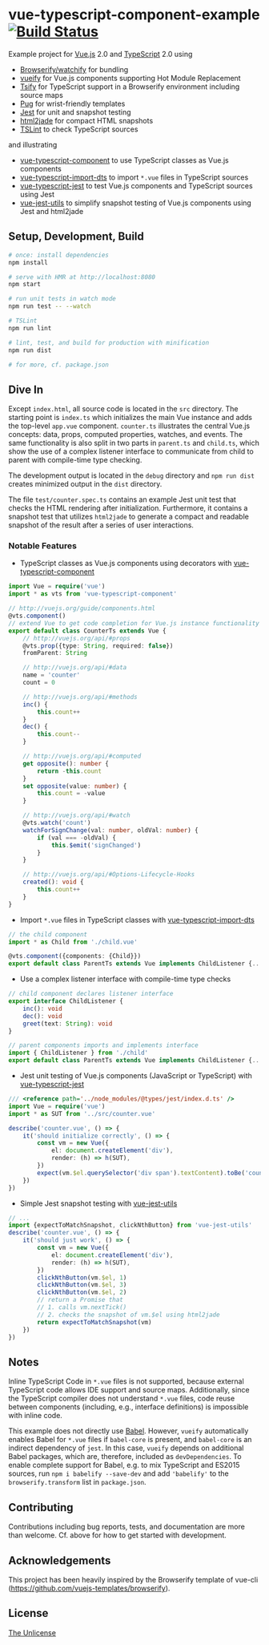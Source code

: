 # vue-typescript-component-example [![Build Status](https://travis-ci.org/locoslab/vue-typescript-component-example.svg?branch=master)](https://travis-ci.org/locoslab/vue-typescript-component-example)
Example project for [Vue.js](http://vuejs.org/) 2.0 and [TypeScript](http://www.typescriptlang.org/) 2.0 using
* [Browserify/watchify](http://browserify.org/) for bundling
* [vueify](https://github.com/vuejs/vueify) for Vue.js components supporting Hot Module Replacement
* [Tsify](https://www.npmjs.com/package/tsify) for TypeScript support in a Browserify environment including source maps
* [Pug](https://pugjs.org) for wrist-friendly templates
* [Jest](https://facebook.github.io/jest/) for unit and snapshot testing
* [html2jade](https://github.com/donpark/html2jade) for compact HTML snapshots
* [TSLint](https://palantir.github.io/tslint/) to check TypeScript sources

and illustrating

* [vue-typescript-component](https://github.com/locoslab/vue-typescript-component) to use TypeScript classes as Vue.js components
* [vue-typescript-import-dts](https://github.com/locoslab/vue-typescript-component) to import `*.vue` files in TypeScript sources
* [vue-typescript-jest](https://github.com/locoslab/vue-typescript-jest) to test Vue.js components and TypeScript sources using Jest
* [vue-jest-utils](https://github.com/locoslab/vue-jest-utils) to simplify snapshot testing of Vue.js components using Jest and html2jade

## Setup, Development, Build
``` bash
# once: install dependencies
npm install

# serve with HMR at http://localhost:8080
npm start

# run unit tests in watch mode
npm run test -- --watch

# TSLint
npm run lint

# lint, test, and build for production with minification
npm run dist

# for more, cf. package.json
```

## Dive In
Except `index.html`, all source code is located in the `src` directory. The starting point is `index.ts` which initializes the main Vue instance and adds the top-level `app.vue` component. `counter.ts` illustrates the central Vue.js concepts: data, props, computed properties, watches, and events. The same functionality is also split in two parts in `parent.ts` and `child.ts`, which show the use of a complex listener interface to communicate from child to parent with compile-time type checking.

The development output is located in the `debug` directory and `npm run dist` creates minimized output in the `dist` directory.

The file `test/counter.spec.ts` contains an example Jest unit test that checks the HTML rendering after initialization. Furthermore, it contains a snapshot test that utilizes `html2jade` to generate a compact and readable snapshot of the result after a series of user interactions.

### Notable Features
* TypeScript classes as Vue.js components using decorators with [vue-typescript-component](https://github.com/locoslab/vue-typescript-component)
```typescript
import Vue = require('vue')
import * as vts from 'vue-typescript-component'

// http://vuejs.org/guide/components.html
@vts.component()
// extend Vue to get code completion for Vue.js instance functionality
export default class CounterTs extends Vue {
	// http://vuejs.org/api/#props
	@vts.prop({type: String, required: false})
	fromParent: String

	// http://vuejs.org/api/#data
	name = 'counter'
	count = 0

	// http://vuejs.org/api/#methods
	inc() {
		this.count++
	}
	dec() {
		this.count--
	}

	// http://vuejs.org/api/#computed
	get opposite(): number {
		return -this.count
	}
	set opposite(value: number) {
		this.count = -value
	}

	// http://vuejs.org/api/#watch
	@vts.watch('count')
	watchForSignChange(val: number, oldVal: number) {
		if (val === -oldVal) {
			this.$emit('signChanged')
		}
	}

	// http://vuejs.org/api/#Options-Lifecycle-Hooks
	created(): void {
		this.count++
	}
}
```

* Import `*.vue` files in TypeScript classes with [vue-typescript-import-dts](https://github.com/locoslab/vue-typescript-component)
```typescript
// the child component
import * as Child from './child.vue'

@vts.component({components: {Child}})
export default class ParentTs extends Vue implements ChildListener {...}
```

* Use a complex listener interface with compile-time type checks
```typescript
// child component declares listener interface
export interface ChildListener {
	inc(): void
	dec(): void
	greet(text: String): void
}
```
```typescript
// parent components imports and implements interface
import { ChildListener } from './child'
export default class ParentTs extends Vue implements ChildListener {...}
```

* Jest unit testing of Vue.js components (JavaScript or TypeScript) with [vue-typescript-jest](https://github.com/locoslab/vue-typescript-jest)
```typescript
/// <reference path='../node_modules/@types/jest/index.d.ts' />
import Vue = require('vue')
import * as SUT from '../src/counter.vue'

describe('counter.vue', () => {
	it('should initialize correctly', () => {
		const vm = new Vue({
			el: document.createElement('div'),
			render: (h) => h(SUT),
		})
		expect(vm.$el.querySelector('div span').textContent).toBe('counter')
	})
})
```

* Simple Jest snapshot testing with [vue-jest-utils](https://github.com/locoslab/vue-jest-utils)
```typescript
// ...
import {expectToMatchSnapshot, clickNthButton} from 'vue-jest-utils'
describe('counter.vue', () => {
	it('should just work', () => {
		const vm = new Vue({
			el: document.createElement('div'),
			render: (h) => h(SUT),
		})
		clickNthButton(vm.$el, 1)
		clickNthButton(vm.$el, 3)
		clickNthButton(vm.$el, 2)
		// return a Promise that
		// 1. calls vm.nextTick()
		// 2. checks the snapshot of vm.$el using html2jade
		return expectToMatchSnapshot(vm)
	})
})
```

## Notes
Inline TypeScript Code in `*.vue` files is not supported, because external TypeScript code allows IDE support and source maps. Additionally, since the TypeScript compiler does not understand `*.vue` files, code reuse between components (including, e.g., interface definitions) is impossible with inline code.

This example does not directly use [Babel](https://babeljs.io/). However, `vueify` automatically enables Babel for `*.vue` files if `babel-core` is present, and `babel-core` is an indirect dependency of `jest`. In this case, `vueify` depends on additional Babel packages, which are, therefore, included as `devDependencies`. To enable complete support for Babel, e.g. to mix TypeScript and ES2015 sources, run `npm i babelify --save-dev` and add `'babelify'` to the `browserify.transform` list in `package.json`.

## Contributing
Contributions including bug reports, tests, and documentation are more than welcome. Cf. above for how to get started with development.

## Acknowledgements
This project has been heavily inspired by the Browserify template of vue-cli (<https://github.com/vuejs-templates/browserify>).

## License
[The Unlicense](http://unlicense.org)
